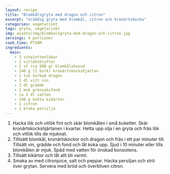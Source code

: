 ```yaml
---
layout: recipe
title: "Blomkålsgryta med dragon och citron"
excerpt: "Gräddig gryta med blomkål, citron och kronärtskocka"
categories: vegetariskt
tags: gryta, vegetariskt
img: assets/img/blomkalsgryta-med-dragon-och-citron.jpg
servings: 4 portioner
cook_time: PT30M
ingredients:
  main:
    - 3 schalottenlökar
    - 2 vitlöksklyftor
    - 1 st (ca 500 g) blomkålshuvud
    - 240 g (1 burk) kronärtskockshjärtan
    - 1 tsk torkad dragon
    - 1 dl vitt vin
    - 3 dl grädde
    - 1 msk grönsaksfond
    - ca 3 dl vatten
    - 240 g kokta kikärtor
    - 1 citron
    - 1 kruka persilja
---
```


1. Hacka lök och vitlök fint och skär blomkålen i små buketter. Skär
   kronärtskockshjärtanen i kvartar. Hetta upp olja i en gryta och fräs lök och
   vitlök tills de mjuknat.
2. Tilllsätt blomkål, kronärtskockor och dragon och fräs i ett par minuter till.
   Tillsätt vin, grädde och fond och låt koka upp. Sjud i 10 minuter eller tills
   blomkålen är mjuk. Späd med vatten för önskad konsistens.
3. Tillsätt kikärtor och låt allt bli varmt.
4. Smaka av med citronjuice, salt och peppar. Hacka persiljan och strö över
   grytan. Servera med bröd och överbliven citron.
